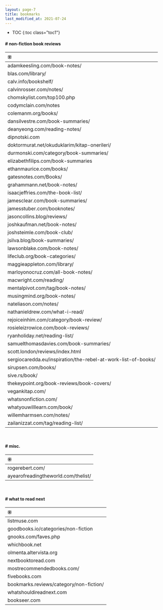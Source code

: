 ```yaml
---
layout: page-7
title: bookmarks
last_modified_at: 2021-07-24
---
```


* TOC
{:toc class="toc1"}  

#### # non-fiction book reviews

| ⁜ |
|:---|
| adamkeesling.com/book-notes/ |
| blas.com/library/ |
| calv.info/bookshelf/ |  
| calvinrosser.com/notes/ |  
| chomskylist.com/top100.php |
| codymclain.com/notes |
| colemanm.org/books/ |
| dansilvestre.com/book-summaries/ | 
| deanyeong.com/reading-notes/ |
| dipnotski.com |
| doktormurat.net/okuduklarim/kitap-onerileri/ |
| durmonski.com/category/book-summaries/ |
| elizabethfilips.com/book-summaries |
| ethanmaurice.com/books/ |
| gatesnotes.com/Books/ |
| grahammann.net/book-notes/ |
| isaacjeffries.com/the-book-list/ |
| jamesclear.com/book-summaries/ |
| jamesstuber.com/booknotes/ |
| jasoncollins.blog/reviews/ |
| joshkaufman.net/book-notes/ |
| joshsteimle.com/book-club/ |
| jsilva.blog/book-summaries/ | 
| lawsonblake.com/book-notes/ |
| lifeclub.org/book-categories/ |
| maggieappleton.com/library/ |
| marloyonocruz.com/all-book-notes/ |
| macwright.com/reading/ |
| mentalpivot.com/tag/book-notes/ |
| musingmind.org/book-notes/ |
| nateliason.com/notes/ |
| nathanieldrew.com/what-i-read/ |
| rejoiceinhim.com/category/book-review/ |
| rosieleizrowice.com/book-reviews/ |
| ryanholiday.net/reading-list/ |
| samuelthomasdavies.com/book-summaries/ |
| scott.london/reviews/index.html |
| sergiocaredda.eu/inspiration/the-rebel-at-work-list-of-books/ |
| sirupsen.com/books/ |  
| sive.rs/book/ |
| thekeypoint.org/book-reviews/book-covers/ |
| vegankitap.com/ |
| whatsnonfiction.com/ |
| whatyouwilllearn.com/book/ |
| willemharmsen.com/notes/ |
| zailanizzat.com/tag/reading-list/ |

<br />

<!--| ~~blog.12min.com/~~ |-->
<!--| davidnmalan.com/bookreviews/ |-->
<!--| j-dm.org/ |-->
<!--| rifflebooks.com |-->

<!-- #### blogroll
| ⁜ |
|:---|
| ⁜ |-->

#### # misc.

| ⁜ |
|:---|
| rogerebert.com/ |
| ayearofreadingtheworld.com/thelist/ |

<br />

#### # what to read next

| ⁜ |
|:---|
| listmuse.com |
| goodbooks.io/categories/non-fiction |
| gnooks.com/faves.php |
| whichbook.net |
| olmenta.altervista.org |
| nextbooktoread.com |
| mostrecommendedbooks.com/ |
| fivebooks.com |
| bookmarks.reviews/category/non-fiction/ |
| whatshouldireadnext.com |
| bookseer.com |


<br />

